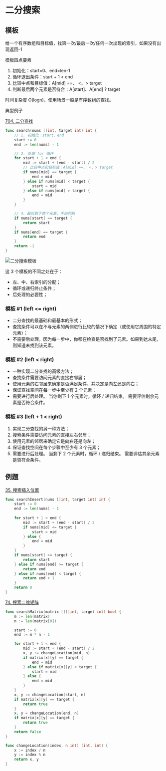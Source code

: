 # 二分搜索

## 模板

给一个有序数组和目标值，找第一次/最后一次/任何一次出现的索引，如果没有出现返回-1

模板四点要素

1. 初始化：start=0、end=len-1
2. 循环退出条件：start + 1 < end
3. 比较中点和目标值：A[mid] ==、 <、> target
4. 判断最后两个元素是否符合：A[start]、A[end] ? target

时间复杂度 O(logn)，使用场景一般是有序数组的查找。

典型例子

[704. 二分查找](https://leetcode.cn/problems/binary-search/)

```go
func search(nums []int, target int) int {
    // 1. 初始化：start、end
    start := 0
    end := len(nums) - 1

    // 2. 处理 for 循环
    for start + 1 < end {
        mid := start + (end - start) / 2
        // 比较中点和目标值：A[mid] ==、 <、> target
        if nums[mid] == target {
            end = mid
        } else if nums[mid] < target {
            start = mid
        } else if nums[mid] > target {
            end = mid
        }
    }

    // 4、最后剩下两个元素，手动判断
    if nums[start] == target {
        return start
    }
    if nums[end] == target {
        return end
    }
    return -1
}
```

![二分搜索模板](https://assets.leetcode-cn.com/aliyun-lc-upload/uploads/2020/07/29/template_diagram.png)

这 3 个模板的不同之处在于：

* 左、中、右索引的分配；
* 循环或递归终止条件；
* 后处理的必要性；

### 模板 #1 (left <= right)

* 二分查找的最基础和最基本的形式；
* 查找条件可以在不与元素的两侧进行比较的情况下确定（或使用它周围的特定元素）；
* 不需要后处理，因为每一步中，你都在检查是否找到了元素。如果到达末尾，则知道未找到该元素。

### 模板 #2 (left < right)

* 一种实现二分查找的高级方法；
* 查找条件需要访问元素的直接右邻居；
* 使用元素的右邻居来确定是否满足条件，并决定是向左还是向右；
* 保证查找空间在每一步中至少有 2 个元素；
* 需要进行后处理。 当你剩下 1 个元素时，循环 / 递归结束。 需要评估剩余元素是否符合条件。

### 模板 #3 (left + 1 < right)

1. 实现二分查找的另一种方法；
2. 搜索条件需要访问元素的直接左右邻居；
3. 使用元素的邻居来确定它是向右还是向左；
4. 保证查找空间在每个步骤中至少有 3 个元素；
5. 需要进行后处理。 当剩下 2 个元素时，循环 / 递归结束。 需要评估其余元素是否符合条件。

## 例题

[35. 搜索插入位置](https://leetcode.cn/problems/search-insert-position/)

```go
func searchInsert(nums []int, target int) int {
    start := 0
    end := len(nums) - 1
    
    for start + 1 < end {
        mid := start + (end - start) / 2
        if nums[mid] <= target {
            start = mid
        } else {
            end = mid
        }
    }
    if nums[start] >= target {
        return start
    } else if nums[end] >= target {
        return end
    } else if nums[end] < target {
        return end + 1
    }
    return 0
}
```

[74. 搜索二维矩阵](https://leetcode.cn/problems/search-a-2d-matrix/)

```go
func searchMatrix(matrix [][]int, target int) bool {
    m := len(matrix)
    n := len(matrix[0])

    start := 0
    end := m * n - 1

    for start + 1 < end {
        mid := start + (end - start) / 2
        x, y := changeLocation(mid, n)
        if matrix[x][y] == target {
            end = mid
        } else if matrix[x][y] < target {
            start = mid
        } else {
            end = mid
        }
    }
    x, y := changeLocation(start, n)
    if matrix[x][y] == target {
        return true
    }
    x, y = changeLocation(end, n)
    if matrix[x][y] == target {
        return true
    }
    return false
}

func changeLocation(index, n int) (int, int) {
    x := index / n
    y := index % n
    return x, y
}
```
